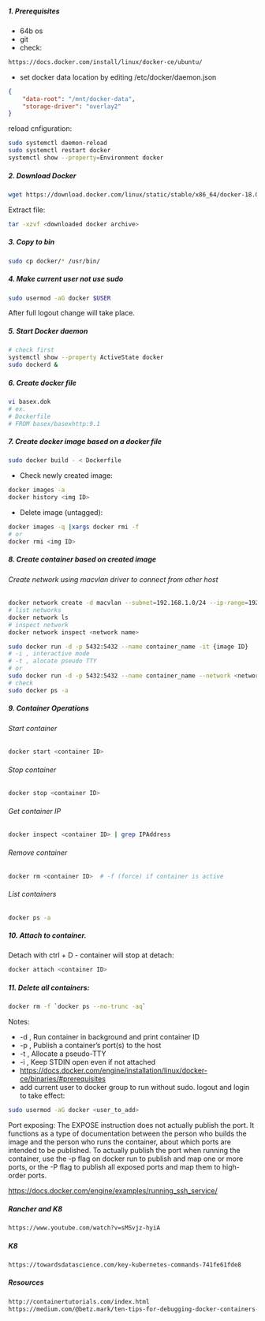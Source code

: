 ##### 1. Prerequisites
- 64b os
- git <br />
- check:
```html
https://docs.docker.com/install/linux/docker-ce/ubuntu/
```
- set docker data location by editing /etc/docker/daemon.json
```json
{
    "data-root": "/mnt/docker-data",
    "storage-driver": "overlay2"
}
```
reload cnfiguration:
```bash
sudo systemctl daemon-reload
sudo systemctl restart docker
systemctl show --property=Environment docker
```
##### 2. Download Docker
```bash
wget https://download.docker.com/linux/static/stable/x86_64/docker-18.09.4.tgz
```
Extract file:
```bash
tar -xzvf <downloaded docker archive>
```
##### 3. Copy to bin
```bash
sudo cp docker/* /usr/bin/
```
##### 4. Make current user not use sudo
```bash
sudo usermod -aG docker $USER
 ```
After full logout change will take place.
##### 5. Start Docker daemon
```bash
# check first
systemctl show --property ActiveState docker
sudo dockerd &
```
##### 6. Create docker file
```bash
vi basex.dok
# ex.
# Dockerfile
# FROM basex/basexhttp:9.1
```
##### 7. Create docker image based on a docker file
```bash
sudo docker build - < Dockerfile
```
- Check newly created image:
```bash
docker images -a
docker history <img ID>
```
- Delete image (untagged):
```bash
docker images -q |xargs docker rmi -f
# or
docker rmi <img ID>
```
##### 8. Create container based on created image
###### Create network using macvlan driver to connect from other host
```bash
docker network create -d macvlan --subnet=192.168.1.0/24 --ip-range=192.168.1.128/25 --gateway=192.168.1.127 -o parent=enp4s0 macnet
# list networks
docker network ls
# inspect network
docker network inspect <network name>
```
```bash
sudo docker run -d -p 5432:5432 --name container_name -it {image ID}
# -i , interactive mode
# -t , alocate pseudo TTY
# or
sudo docker run -d -p 5432:5432 --name container_name --network <network name> -it {image ID}
# check
sudo docker ps -a
```
##### 9. Container Operations
###### Start container
```bash
docker start <container ID>
```
###### Stop container
```bash
docker stop <container ID>
```
###### Get container IP
```bash
docker inspect <container ID> | grep IPAddress
```
###### Remove container
```bash
docker rm <container ID>  # -f (force) if container is active
```
###### List containers
```bash
docker ps -a
```
##### 10. Attach to container. 
Detach with ctrl + D - container will stop at detach:
```bash
docker attach <container ID>
```
##### 11. Delete all containers:
```bash
docker rm -f `docker ps --no-trunc -aq`
```
Notes:
- -d , Run container in background and print container ID
- -p , Publish a container’s port(s) to the host
- -t , Allocate a pseudo-TTY
- -i , Keep STDIN open even if not attached 
- https://docs.docker.com/engine/installation/linux/docker-ce/binaries/#prerequisites
- add current user to docker group to run without sudo. logout and login to take effect:
```bash
sudo usermod -aG docker <user_to_add>
```
Port exposing:
The EXPOSE instruction does not actually publish the port. 
It functions as a type of documentation between the person who builds the image and the person who runs the container,
about which ports are intended to be published. 
To actually publish the port when running the container, use the -p flag on docker run to publish and map one or more 
ports, or the -P flag to publish all exposed ports and map them to high-order ports.

https://docs.docker.com/engine/examples/running_ssh_service/

##### Rancher and K8
```html
https://www.youtube.com/watch?v=sMSvjz-hyiA
```
##### K8
```html
https://towardsdatascience.com/key-kubernetes-commands-741fe61fde8
```
##### Resources
```html
http://containertutorials.com/index.html
https://medium.com/@betz.mark/ten-tips-for-debugging-docker-containers-cde4da841a1d
```
